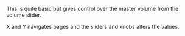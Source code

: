This is quite basic but gives control over the master volume from the volume
slider.

X and Y navigates pages and the sliders and knobs alters the values.
